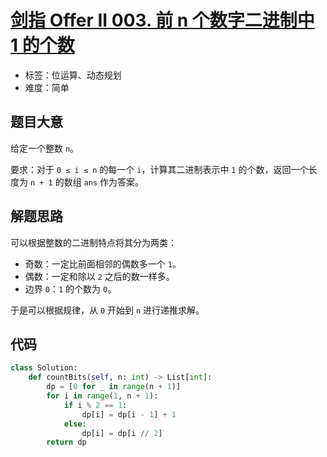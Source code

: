 # [剑指 Offer II 003. 前 n 个数字二进制中 1 的个数](https://leetcode.cn/problems/w3tCBm/)

- 标签：位运算、动态规划
- 难度：简单

## 题目大意

给定一个整数 `n`。

要求：对于 `0 ≤ i ≤ n` 的每一个 `i`，计算其二进制表示中 `1` 的个数，返回一个长度为 `n + 1` 的数组 `ans` 作为答案。

## 解题思路

可以根据整数的二进制特点将其分为两类：

- 奇数：一定比前面相邻的偶数多一个 `1`。
- 偶数：一定和除以 `2` 之后的数一样多。
- 边界 `0`：`1` 的个数为 `0`。

于是可以根据规律，从 `0` 开始到 `n` 进行递推求解。

## 代码

```Python
class Solution:
    def countBits(self, n: int) -> List[int]:
        dp = [0 for _ in range(n + 1)]
        for i in range(1, n + 1):
            if i % 2 == 1:
                dp[i] = dp[i - 1] + 1
            else:
                dp[i] = dp[i // 2]
        return dp
```

